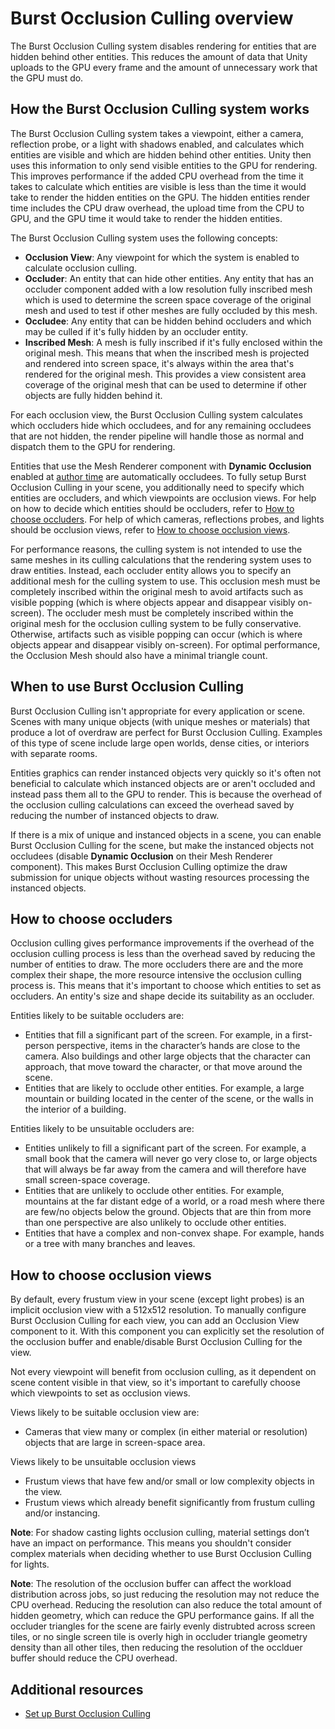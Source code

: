 # Burst Occlusion Culling overview

The Burst Occlusion Culling system disables rendering for entities that are hidden behind other entities. This reduces the amount of data that Unity uploads to the GPU every frame and the amount of unnecessary work that the GPU must do.

## How the Burst Occlusion Culling system works

The Burst Occlusion Culling system takes a viewpoint, either a camera, reflection probe, or a light with shadows enabled, and calculates which entities are visible and which are hidden behind other entities. Unity then uses this information to only send visible entities to the GPU for rendering. This improves performance if the added CPU overhead from the time it takes to calculate which entities are visible is less than the time it would take to render the hidden entities on the GPU. The hidden entities render time includes the CPU draw overhead, the upload time from the CPU to GPU, and the GPU time it would take to render the hidden entities.

The Burst Occlusion Culling system uses the following concepts:

* **Occlusion View**: Any viewpoint for which the system is enabled to calculate occlusion culling.
* **Occluder**: An entity that can hide other entities. Any entity that has an occluder component added with a low resolution fully inscribed mesh which is used to determine the screen space coverage of the original mesh and used to test if other meshes are fully occluded by this mesh.
* **Occludee**: Any entity that can be hidden behind occluders and which may be culled if it's fully hidden by an occluder entity.
* **Inscribed Mesh**: A mesh is fully inscribed if it's fully enclosed within the original mesh. This means that when the inscribed mesh is projected and rendered into screen space, it's always within the area that's rendered for the original mesh. This provides a view consistent area coverage of the original mesh that can be used to determine if other objects are fully hidden behind it.

For each occlusion view, the Burst Occlusion Culling system calculates which occluders hide which occludees, and for any remaining occludees that are not hidden, the render pipeline will handle those as normal and dispatch them to the GPU for rendering.

Entities that use the Mesh Renderer component with **Dynamic Occlusion** enabled at [author time](https://docs.unity3d.com/Packages/com.unity.entities@latest?subfolder=/manual/editor-authoring-runtime.html) are automatically occludees. To fully setup Burst Occlusion Culling in your scene, you additionally need to specify which entities are occluders, and which viewpoints are occlusion views. For help on how to decide which entities should be occluders, refer to [How to choose occluders](#how-to-choose-occluders). For help of which cameras, reflections probes, and lights should be occlusion views, refer to [How to choose occlusion views](#how-to-choose-occlusion-views).

For performance reasons, the culling system is not intended to use the same meshes in its culling calculations that the rendering system uses to draw entities. Instead, each occluder entity allows you to specify an additional mesh for the culling system to use. This occlusion mesh must be completely inscribed within the original mesh to avoid artifacts such as visible popping (which is where objects appear and disappear visibly on-screen). The occluder mesh must be completely inscribed within the original mesh for the occlusion culling system to be fully conservative. Otherwise, artifacts such as visible popping can occur (which is where objects appear and disappear visibly on-screen). For optimal performance, the Occlusion Mesh should also have a minimal triangle count.

## When to use Burst Occlusion Culling

Burst Occlusion Culling isn't appropriate for every application or scene. Scenes with many unique objects (with unique meshes or materials) that produce a lot of overdraw are perfect for Burst Occlusion Culling. Examples of this type of scene include large open worlds, dense cities, or interiors with separate rooms.

Entities graphics can render instanced objects very quickly so it's often not beneficial to calculate which instanced objects are or aren't occluded and instead pass them all to the GPU to render. This is because the overhead of the occlusion culling calculations can exceed the overhead saved by reducing the number of instanced objects to draw.

If there is a mix of unique and instanced objects in a scene, you can enable Burst Occlusion Culling for the scene, but make the instanced objects not occludees (disable **Dynamic Occlusion** on their Mesh Renderer component). This makes Burst Occlusion Culling optimize the draw submission for unique objects without wasting resources processing the instanced objects.

## How to choose occluders

Occlusion culling gives performance improvements if the overhead of the occlusion culling process is less than the overhead saved by reducing the number of entities to draw. The more occluders there are and the more complex their shape, the more resource intensive the occlusion culling process is. This means that it's important to choose which entities to set as occluders. An entity's size and shape decide its suitability as an occluder. 

Entities likely to be suitable occluders are:

* Entities that fill a significant part of the screen. For example, in a first-person perspective, items in the character’s hands are close to the camera. Also buildings and other large objects that the character can approach, that move toward the character, or that move around the scene.
* Entities that are likely to occlude other entities. For example, a large mountain or building located in the center of the scene, or the walls in the interior of a building.

Entities likely to be unsuitable occluders are:

* Entities unlikely to fill a significant part of the screen. For example, a small book that the camera will never go very close to, or large objects that will always be far away from the camera and will therefore have small screen-space coverage.
* Entities that are unlikely to occlude other entities. For example, mountains at the far distant edge of  a world, or a road mesh where there are few/no objects below the ground. Objects that are thin from more than one perspective are also unlikely to occlude other entities.
* Entities that have a complex and non-convex shape. For example, hands or a tree with many branches and leaves.

## How to choose occlusion views

By default, every frustum view in your scene (except light probes) is an implicit occlusion view with a 512x512 resolution. To manually configure Burst Occlusion Culling for each view, you can add an Occlusion View component to it. With this component you can explicitly set the resolution of the occlusion buffer and enable/disable Burst Occlusion Culling for the view.

Not every viewpoint will benefit from occlusion culling, as it dependent on scene content visible in that view, so it's important to carefully choose which viewpoints to set as occlusion views.

Views likely to be suitable occlusion view are:

* Cameras that view many or complex (in either material or resolution) objects that are large in screen-space area.

Views likely to be unsuitable occlusion views

* Frustum views that have few and/or small or low complexity objects in the view.
* Frustum views which already benefit significantly from frustum culling and/or instancing.

**Note**: For shadow casting lights occlusion culling, material settings don’t have an impact on performance. This means you shouldn't consider complex materials when deciding whether to use Burst Occlusion Culling for lights.

**Note**: The resolution of the occlusion buffer can affect the workload distribution across jobs, so just reducing the resolution may not reduce the CPU overhead. Reducing the resolution can also reduce the total amount of hidden geometry, which can reduce the GPU performance gains. If all the occluder triangles for the scene are fairly evenly distrubted across screen tiles, or no single screen tile is overly high in occluder triangle geometry density than all other tiles, then reducing the resolution of the occlduer buffer should reduce the CPU overhead.

## Additional resources

- [Set up Burst Occlusion Culling](burst-occlusion-culling-setup.md)
